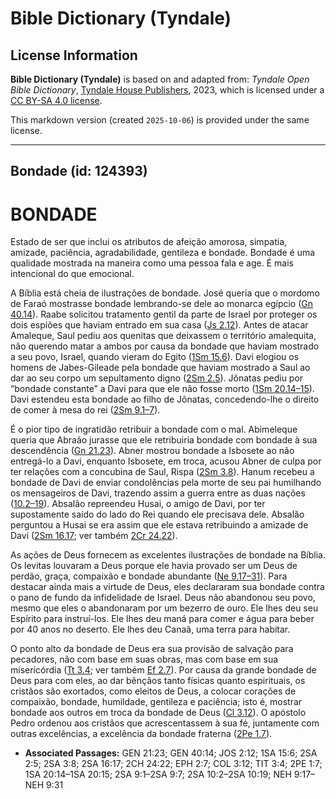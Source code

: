 # Bible Dictionary (Tyndale)

## License Information

**Bible Dictionary (Tyndale)** is based on and adapted from: _Tyndale Open Bible Dictionary_, [Tyndale House Publishers](https://tyndaleopenresources.com/), 2023, which is licensed under a [CC BY-SA 4.0 license](https://creativecommons.org/licenses/by-sa/4.0/legalcode.en).

This markdown version (created `2025-10-06`) is provided under the same license.



--------------------------------

## Bondade (id: 124393)

BONDADE
=======

Estado de ser que inclui os atributos de afeição amorosa, simpatia, amizade, paciência, agradabilidade, gentileza e bondade. Bondade é uma qualidade mostrada na maneira como uma pessoa fala e age. É mais intencional do que emocional.

A Bíblia está cheia de ilustrações de bondade. José queria que o mordomo de Faraó mostrasse bondade lembrando\-se dele ao monarca egípcio ([Gn 40\.14](https://ref.ly/Gen40:14)). Raabe solicitou tratamento gentil da parte de Israel por proteger os dois espiões que haviam entrado em sua casa ([Js 2\.12](https://ref.ly/Josh2:12)). Antes de atacar Amaleque, Saul pediu aos quenitas que deixassem o território amalequita, não querendo matar a ambos por causa da bondade que haviam mostrado a seu povo, Israel, quando vieram do Egito ([1Sm 15\.6](https://ref.ly/1Sam15:6)). Davi elogiou os homens de Jabes\-Gileade pela bondade que haviam mostrado a Saul ao dar ao seu corpo um sepultamento digno ([2Sm 2\.5](https://ref.ly/2Sam2:5)). Jônatas pediu por “bondade constante” a Davi para que ele não fosse morto ([1Sm 20\.14–15](https://ref.ly/1Sam20:14-1Sam20:15)). Davi estendeu esta bondade ao filho de Jônatas, concedendo\-lhe o direito de comer à mesa do rei ([2Sm 9\.1–7](https://ref.ly/2Sam9:1-2Sam9:7)).

É o pior tipo de ingratidão retribuir a bondade com o mal. Abimeleque queria que Abraão jurasse que ele retribuiria bondade com bondade à sua descendência ([Gn 21\.23](https://ref.ly/Gen21:23)). Abner mostrou bondade a Isbosete ao não entregá\-lo a Davi, enquanto Isbosete, em troca, acusou Abner de culpa por ter relações com a concubina de Saul, Rispa ([2Sm 3\.8](https://ref.ly/2Sam3:8)). Hanum recebeu a bondade de Davi de enviar condolências pela morte de seu pai humilhando os mensageiros de Davi, trazendo assim a guerra entre as duas nações ([10\.2–19](https://ref.ly/2Sam10:2-2Sam10:19)). Absalão repreendeu Husai, o amigo de Davi, por ter supostamente saído do lado do Rei quando ele precisava dele. Absalão perguntou a Husai se era assim que ele estava retribuindo a amizade de Davi ([2Sm 16\.17](https://ref.ly/2Sam16:17); ver também [2Cr 24\.22](https://ref.ly/2Chr24:22)).

As ações de Deus fornecem as excelentes ilustrações de bondade na Bíblia. Os levitas louvaram a Deus porque ele havia provado ser um Deus de perdão, graça, compaixão e bondade abundante ([Ne 9\.17–31](https://ref.ly/Neh9:17-Neh9:31)). Para destacar ainda mais a virtude de Deus, eles declararam sua bondade contra o pano de fundo da infidelidade de Israel. Deus não abandonou seu povo, mesmo que eles o abandonaram por um bezerro de ouro. Ele lhes deu seu Espírito para instruí\-los. Ele lhes deu maná para comer e água para beber por 40 anos no deserto. Ele lhes deu Canaã, uma terra para habitar.

O ponto alto da bondade de Deus era sua provisão de salvação para pecadores, não com base em suas obras, mas com base em sua misericórdia ([Tt 3\.4](https://ref.ly/Titus3:4); ver também [Ef 2\.7](https://ref.ly/Eph2:7)). Por causa da grande bondade de Deus para com eles, ao dar bênçãos tanto físicas quanto espirituais, os cristãos são exortados, como eleitos de Deus, a colocar corações de compaixão, bondade, humildade, gentileza e paciência; isto é, mostrar bondade aos outros em troca da bondade de Deus ([Cl 3\.12](https://ref.ly/Col3:12)). O apóstolo Pedro ordenou aos cristãos que acrescentassem à sua fé, juntamente com outras excelências, a excelência da bondade fraterna ([2Pe 1\.7](https://ref.ly/2Pet1:7)).

* **Associated Passages:** GEN 21:23; GEN 40:14; JOS 2:12; 1SA 15:6; 2SA 2:5; 2SA 3:8; 2SA 16:17; 2CH 24:22; EPH 2:7; COL 3:12; TIT 3:4; 2PE 1:7; 1SA 20:14–1SA 20:15; 2SA 9:1–2SA 9:7; 2SA 10:2–2SA 10:19; NEH 9:17–NEH 9:31

